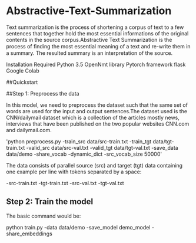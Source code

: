 # Abstractive-Text-Summarization

Text summarization is the process of shortening a corpus of text to a few sentences that together hold the most essential informations of the original contents in the source corpus.Abstractive Text Summarization is the process of ﬁnding the most essential meaning of a text and re-write them in a summary. The resulted summary is an interpretation of the source.

Installation Required
Python 3.5
OpenNmt library
Pytorch framework
flask
Google Colab

##Quickstart

##Step 1: Preprocess the data

In this model, we need to preprocess the dataset such that the same set of words are used for the input and output sentences.The dataset used is the CNN/dailymail dataset which is a collection of the articles mostly news, interviews that have been published on the two popular websites CNN.com and dailymail.com.

'python preprocess.py -train_src data/src-train.txt -train_tgt data/tgt-train.txt -valid_src data/src-val.txt 
    -valid_tgt data/tgt-val.txt -save_data data/demo -share_vocab -dynamic_dict -src_vocab_size 50000'

The data consists of parallel source (src) and target (tgt) data containing one example per line with tokens separated by a space:

-src-train.txt
-tgt-train.txt
-src-val.txt
-tgt-val.txt

## Step 2: Train the model
The basic command would be:

python train.py -data data/demo -save_model demo_model -share_embeddings
